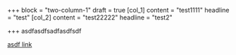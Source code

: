 +++
block = "two-column-1"
draft = true
[col_1]
content = "test1111"
headline = "test"
[col_2]
content = "test22222"
headline = "test2"

+++
asdfasdfsadfasdfsdf

[asdf link](/aa "aa")